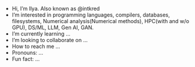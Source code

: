 - Hi, I’m Ilya. Also known as @intkred
- I’m interested in programming languages, compilers, databases, filesystems, Numerical analysis(Numerical methods), HPC(with and w/o GPU), DS/ML, LLM, Gen AI, GAN.
- I’m currently learning ...
- I’m looking to collaborate on ...
- How to reach me ...
- Pronouns: ...
- Fun fact: ...

<!---
intkred/intkred is a ✨ special ✨ repository because its `README.md` (this file) appears on your GitHub profile.
You can click the Preview link to take a look at your changes.
--->
